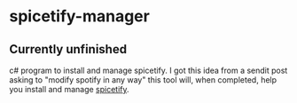 # spicetify-manager

## Currently unfinished

c# program to install and manage spicetify. I got this idea from a sendit post asking to "modify spotify in any way"
this tool will, when completed, help you install and manage [spicetify](https://spicetify.app).
